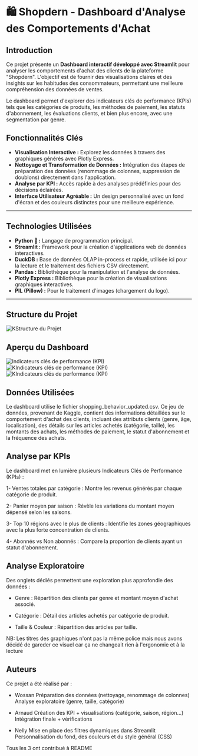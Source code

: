 # 🛍️ Shopdern - Dashboard d'Analyse des Comportements d'Achat

## Introduction

Ce projet présente un **Dashboard interactif développé avec Streamlit** pour analyser les comportements d'achat des clients de la plateforme "Shopdern". L'objectif est de fournir des visualisations claires et des insights sur les habitudes des consommateurs, permettant une meilleure compréhension des données de ventes.

Le dashboard permet d'explorer des indicateurs clés de performance (KPIs) tels que les catégories de produits, les méthodes de paiement, les statuts d'abonnement, les évaluations clients, et bien plus encore, avec une segmentation par genre.

## Fonctionnalités Clés

* **Visualisation Interactive :** Explorez les données à travers des graphiques générés avec Plotly Express.
* **Nettoyage et Transformation de Données :** Intégration des étapes de préparation des données (renommage de colonnes, suppression de doublons) directement dans l'application.
* **Analyse par KPI :** Accès rapide à des analyses prédéfinies pour des décisions éclairées.
* **Interface Utilisateur Agréable :** Un design personnalisé avec un fond d'écran et des couleurs distinctes pour une meilleure expérience.

---

## Technologies Utilisées

* **Python 🐍 :** Langage de programmation principal.
* **Streamlit :** Framework pour la création d'applications web de données interactives.
* **DuckDB :** Base de données OLAP in-process et rapide, utilisée ici pour la lecture et le traitement des fichiers CSV directement.
* **Pandas :** Bibliothèque pour la manipulation et l'analyse de données.
* **Plotly Express :** Bibliothèque pour la création de visualisations graphiques interactives.
* **PIL (Pillow) :** Pour le traitement d'images (chargement du logo).

---

## Structure du Projet
![KStructure du Projet](images/image.png)

## Aperçu du Dashboard
![Indicateurs clés de performance (KPI)](images/kpi1.png)
![KIndicateurs clés de performance (KPI)](images/kpi2.png)
![KIndicateurs clés de performance (KPI)](images/kpi3.png)

## Données Utilisées
Le dashboard utilise le fichier shopping_behavior_updated.csv. Ce jeu de données, provenant de Kaggle, contient des informations détaillées sur le comportement d'achat des clients, incluant des attributs clients (genre, âge, localisation), des détails sur les articles achetés (catégorie, taille), les montants des achats, les méthodes de paiement, le statut d'abonnement et la fréquence des achats.

## Analyse par KPIs
Le dashboard met en lumière plusieurs Indicateurs Clés de Performance (KPIs) :

1- Ventes totales par catégorie : Montre les revenus générés par chaque catégorie de produit.

2- Panier moyen par saison : Révèle les variations du montant moyen dépensé selon les saisons.

3- Top 10 régions avec le plus de clients : Identifie les zones géographiques avec la plus forte concentration de clients.

4- Abonnés vs Non abonnés : Compare la proportion de clients ayant un statut d'abonnement.

## Analyse Exploratoire
Des onglets dédiés permettent une exploration plus approfondie des données :

* Genre : Répartition des clients par genre et montant moyen d'achat associé.

* Catégorie : Détail des articles achetés par catégorie de produit.

* Taille & Couleur : Répartition des articles par taille.

NB: Les titres des graphiques n'ont pas la même police mais nous avons décidé de gareder ce visuel car ça ne changeait rien à l'ergonomie et à la lecture

## Auteurs
Ce projet a été réalisé par :

* Wossan
Préparation des données (nettoyage, renommage de colonnes)
Analyse exploratoire (genre, taille, catégorie)

* Arnaud
Création des KPI + visualisations (catégorie, saison, région…)
Intégration finale + vérifications

* Nelly
Mise en place des filtres dynamiques dans Streamlit
Personnalisation du fond, des couleurs et du style général (CSS)

Tous les 3 ont contribué à README 